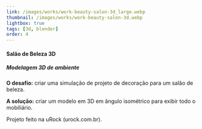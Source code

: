 ```yaml
---
link: /images/works/work-beauty-salon-3d_large.webp
thumbnail: /images/works/work-beauty-salon-3d.webp
lightbox: true
tags: [3d, blender]
order: 4
---
```

#### Salão de Beleza 3D
##### Modelagem 3D de ambiente
**O desafio:** criar uma simulação de projeto de decoração para um salão de beleza.

**A solução:** criar um modelo em 3D em ângulo isométrico para exibir todo o mobiliário.

Projeto feito na uRock (urock.com.br).